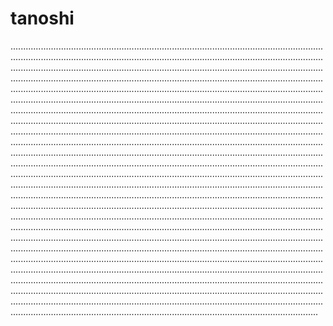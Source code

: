 # tanoshi
......................................................................................................................................................................................................................................................................................................................................................................................................................................................................................................................................................................................................................................................................................................................................................................................................................................................................................................................................................................................................................................................................................................................................................................................................................................................................................................................................................................................................................................................................................................................................................................................................................................................................................................................................................................................................................................................................................................................................................................................................................................................................................................................................................................................................................................................................................................................................................................................................................................................................................................................................................................................................................................................................................................................................................................................................................................................................................................................................................................................................................................................................................................................................................................................................................................................................................................................................................